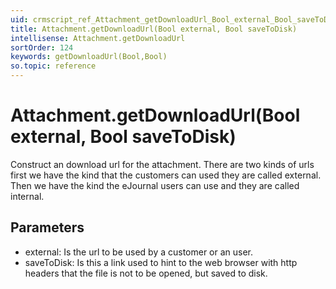 ```yaml
---
uid: crmscript_ref_Attachment_getDownloadUrl_Bool_external_Bool_saveToDisk
title: Attachment.getDownloadUrl(Bool external, Bool saveToDisk)
intellisense: Attachment.getDownloadUrl
sortOrder: 124
keywords: getDownloadUrl(Bool,Bool)
so.topic: reference
---
```


# Attachment.getDownloadUrl(Bool external, Bool saveToDisk)

Construct an download url for the attachment. There are two kinds of urls first we have the kind that the customers can used they are called external. Then we have the kind the eJournal users can use and they are called internal.

## Parameters

 - external: Is the url to be used by a customer or an user.
 - saveToDisk: Is this a link used to hint to the web browser with http headers that the file is not to be opened, but saved to disk.

